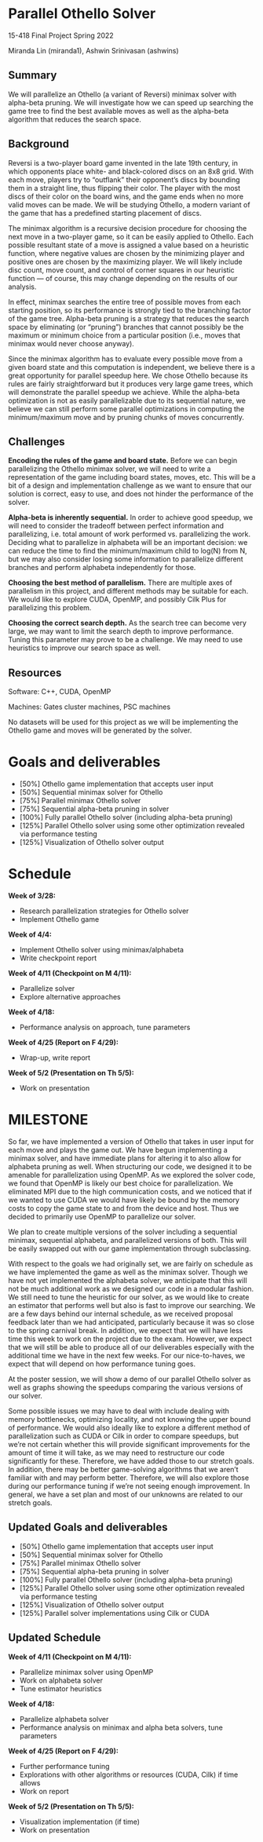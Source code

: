 # Parallel Othello Solver

15-418 Final Project Spring 2022

Miranda Lin (miranda1), Ashwin Srinivasan (ashwins)

## Summary

We will parallelize an Othello (a variant of Reversi) minimax solver with alpha-beta pruning. We will investigate how we can speed up searching the game tree to find the best available moves as well as the alpha-beta algorithm that reduces the search space.

## Background

Reversi is a two-player board game invented in the late 19th century, in which opponents place white- and black-colored discs on an 8x8 grid. With each move, players try to “outflank” their opponent’s discs by bounding them in a straight line, thus flipping their color. The player with the most discs of their color on the board wins, and the game ends when no more valid moves can be made. We will be studying Othello, a modern variant of the game that has a predefined starting placement of discs.

The minimax algorithm is a recursive decision procedure for choosing the next move in a two-player game, so it can be easily applied to Othello. Each possible resultant state of a move is assigned a value based on a heuristic function, where negative values are chosen by the minimizing player and positive ones are chosen by the maximizing player. We will likely include disc count, move count, and control of corner squares in our heuristic function — of course, this may change depending on the results of our analysis.

In effect, minimax searches the entire tree of possible moves from each starting position, so its performance is strongly tied to the branching factor of the game tree. Alpha-beta pruning is a strategy that reduces the search space by eliminating (or “pruning”) branches that cannot possibly be the maximum or minimum choice from a particular position (i.e., moves that minimax would never choose anyway).

Since the minimax algorithm has to evaluate every possible move from a given board state and this computation is independent, we believe there is a great opportunity for parallel speedup here. We chose Othello because its rules are fairly straightforward but it produces very large game trees, which will demonstrate the parallel speedup we achieve. While the alpha-beta optimization is not as easily parallelizable due to its sequential nature, we believe we can still perform some parallel optimizations in computing the minimum/maximum move and by pruning chunks of moves concurrently.

## Challenges

**Encoding the rules of the game and board state.** Before we can begin parallelizing the Othello minimax solver, we will need to write a representation of the game including board states, moves, etc. This will be a bit of a design and implementation challenge as we want to ensure that our solution is correct, easy to use, and does not hinder the performance of the solver.

**Alpha-beta is inherently sequential.** In order to achieve good speedup, we will need to consider the tradeoff between perfect information and parallelizing, i.e. total amount of work performed vs. parallelizing the work. Deciding what to parallelize in alphabeta will be an important decision: we can reduce the time to find the minimum/maximum child to log(N) from N, but we may also consider losing some information to parallelize different branches and perform alphabeta independently for those.

**Choosing the best method of parallelism.** There are multiple axes of parallelism in this project, and different methods may be suitable for each. We would like to explore CUDA, OpenMP, and possibly Cilk Plus for parallelizing this problem. 

**Choosing the correct search depth.** As the search tree can become very large, we may want to limit the search depth to improve performance. Tuning this parameter may prove to be a challenge. We may need to use heuristics to improve our search space as well. 

## Resources

Software: C++, CUDA, OpenMP

Machines: Gates cluster machines, PSC machines

No datasets will be used for this project as we will be implementing the Othello game and moves will be generated by the solver.

# Goals and deliverables

 - [50%] Othello game implementation that accepts user input
 - [50%] Sequential minimax solver for Othello
 - [75%] Parallel minimax Othello solver
 - [75%] Sequential alpha-beta pruning in solver
 - [100%] Fully parallel Othello solver (including alpha-beta pruning)
 - [125%] Parallel Othello solver using some other optimization revealed via performance testing
 - [125%] Visualization of Othello solver output

# Schedule

**Week of 3/28:**
 - Research parallelization strategies for Othello solver
 - Implement Othello game

**Week of 4/4:**
 - Implement Othello solver using minimax/alphabeta
 - Write checkpoint report

**Week of 4/11 (Checkpoint on M 4/11):**
 - Parallelize solver
 - Explore alternative approaches

**Week of 4/18:**
 - Performance analysis on approach, tune parameters

**Week of 4/25 (Report on F 4/29):**
 - Wrap-up, write report

**Week of 5/2 (Presentation on Th 5/5):**
 - Work on presentation


# MILESTONE

So far, we have implemented a version of Othello that takes in user input for each move and plays the game out. We have begun implementing a minimax solver, and have immediate plans for altering it to also allow for alphabeta pruning as well. When structuring our code, we designed it to be amenable for parallelization using OpenMP. As we explored the solver code, we found that OpenMP is likely our best choice for parallelization. We eliminated MPI due to the high communication costs, and we noticed that if we wanted to use CUDA we would have likely be bound by the memory costs to copy the game state to and from the device and host. Thus we decided to primarily use OpenMP to parallelize our solver.

We plan to create multiple versions of the solver including a sequential minimax, sequential alphabeta, and parallelized versions of both. This will be easily swapped out with our game implementation through subclassing.

With respect to the goals we had originally set, we are fairly on schedule as we have implemented the game as well as the minimax solver. Though we have not yet implemented the alphabeta solver, we anticipate that this will not be much additional work as we designed our code in a modular fashion. We still need to tune the heuristic for our solver, as we would like to create an estimator that performs well but also is fast to improve our searching. We are a few days behind our internal schedule, as we received proposal feedback later than we had anticipated, particularly because it was so close to the spring carnival break. In addition, we expect that we will have less time this week to work on the project due to the exam. However, we expect that we will still be able to produce all of our deliverables especially with the additional time we have in the next few weeks. For our nice-to-haves, we expect that will depend on how performance tuning goes.

At the poster session, we will show a demo of our parallel Othello solver as well as graphs showing the speedups comparing the various versions of our solver.

Some possible issues we may have to deal with include dealing with memory bottlenecks, optimizing locality, and not knowing the upper bound of performance. We would also ideally like to explore a different method of parallelization such as CUDA or Cilk in order to compare speedups, but we’re not certain whether this will provide significant improvements for the amount of time it will take, as we may need to restructure our code significantly for these. Therefore, we have added those to our stretch goals. In addition, there may be better game-solving algorithms that we aren’t familiar with and may perform better. Therefore, we will also explore those during our performance tuning if we’re not seeing enough improvement. In general, we have a set plan and most of our unknowns are related to our stretch goals.

## Updated Goals and deliverables

- [50%] Othello game implementation that accepts user input
- [50%] Sequential minimax solver for Othello
- [75%] Parallel minimax Othello solver
- [75%] Sequential alpha-beta pruning in solver
- [100%] Fully parallel Othello solver (including alpha-beta pruning)
- [125%] Parallel Othello solver using some other optimization revealed via performance testing
- [125%] Visualization of Othello solver output
- [125%] Parallel solver implementations using Cilk or CUDA

## Updated Schedule

**Week of 4/11 (Checkpoint on M 4/11):**
- Parallelize minimax solver using OpenMP
- Work on alphabeta solver
- Tune estimator heuristics

**Week of 4/18:**
- Parallelize alphabeta solver
- Performance analysis on minimax and alpha beta solvers, tune parameters

**Week of 4/25 (Report on F 4/29):**
- Further performance tuning
- Explorations with other algorithms or resources (CUDA, Cilk) if time allows
- Work on report

**Week of 5/2 (Presentation on Th 5/5):**
- Visualization implementation (if time)
- Work on presentation


